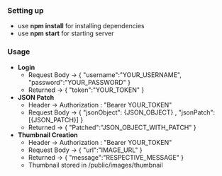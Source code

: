 ### Setting up

- use **npm install** for installing dependencies
- use **npm start** for starting server

### Usage

- **Login**
  - Request Body -> { "username":"YOUR_USERNAME", "password":"YOUR_PASSWORD" }
  - Returned -> { "token":"YOUR_TOKEN" }
- **JSON Patch**
  - Header -> Authorization : "Bearer YOUR_TOKEN"
  - Request Body -> { "jsonObject": {JSON_OBJECT} , "jsonPatch": [{JSON_PATCH}] }
  - Returned -> { "Patched":"JSON_OBJECT_WITH_PATCH" }
- **Thumbnail Creation**
  - Header -> Authorization : "Bearer YOUR_TOKEN"
  - Request Body -> { "url":"IMAGE_URL" }
  - Returned -> { "message":"RESPECTIVE_MESSAGE" }
  - Thumbnail stored in /public/images/thumbnail
